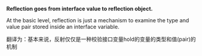 **Reflection goes from interface value to reflection object.**

At the basic level, reflection is just a mechanism to examine the type and value pair stored inside an interface variable.

翻译为：基本来说，反射仅仅是一种校验接口变量hold的变量的类型和值(pair)的机制
